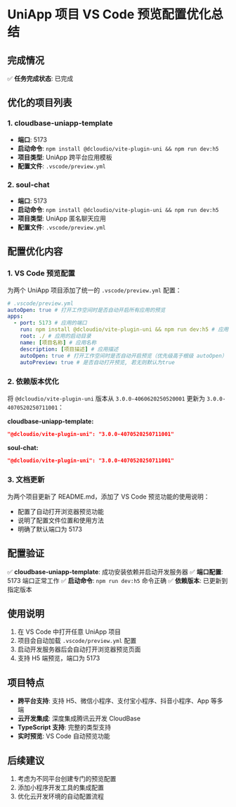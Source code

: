 # UniApp 项目 VS Code 预览配置优化总结

## 完成情况

✅ **任务完成状态**: 已完成

## 优化的项目列表

### 1. cloudbase-uniapp-template
- **端口**: 5173
- **启动命令**: `npm install @dcloudio/vite-plugin-uni && npm run dev:h5`
- **项目类型**: UniApp 跨平台应用模板
- **配置文件**: `.vscode/preview.yml`

### 2. soul-chat
- **端口**: 5173
- **启动命令**: `npm install @dcloudio/vite-plugin-uni && npm run dev:h5`
- **项目类型**: UniApp 匿名聊天应用
- **配置文件**: `.vscode/preview.yml`

## 配置优化内容

### 1. VS Code 预览配置

为两个 UniApp 项目添加了统一的 `.vscode/preview.yml` 配置：

```yaml
# .vscode/preview.yml
autoOpen: true # 打开工作空间时是否自动开启所有应用的预览
apps:
  - port: 5173 # 应用的端口
    run: npm install @dcloudio/vite-plugin-uni && npm run dev:h5 # 应用的启动命令
    root: ./ # 应用的启动目录
    name: [项目名称] # 应用名称
    description: [项目描述] # 应用描述
    autoOpen: true # 打开工作空间时是否自动开启预览（优先级高于根级 autoOpen）
    autoPreview: true # 是否自动打开预览, 若无则默认为true
```

### 2. 依赖版本优化

将 `@dcloudio/vite-plugin-uni` 版本从 `3.0.0-4060620250520001` 更新为 `3.0.0-4070520250711001`：

**cloudbase-uniapp-template:**
```json
"@dcloudio/vite-plugin-uni": "3.0.0-4070520250711001"
```

**soul-chat:**
```json
"@dcloudio/vite-plugin-uni": "3.0.0-4070520250711001"
```

### 3. 文档更新

为两个项目更新了 README.md，添加了 VS Code 预览功能的使用说明：

- 配置了自动打开浏览器预览功能
- 说明了配置文件位置和使用方法
- 明确了默认端口为 5173

## 配置验证

✅ **cloudbase-uniapp-template**: 成功安装依赖并启动开发服务器
✅ **端口配置**: 5173 端口正常工作
✅ **启动命令**: `npm run dev:h5` 命令正确
✅ **依赖版本**: 已更新到指定版本

## 使用说明

1. 在 VS Code 中打开任意 UniApp 项目
2. 项目会自动加载 `.vscode/preview.yml` 配置
3. 启动开发服务器后会自动打开浏览器预览页面
4. 支持 H5 端预览，端口为 5173

## 项目特点

- **跨平台支持**: 支持 H5、微信小程序、支付宝小程序、抖音小程序、App 等多端
- **云开发集成**: 深度集成腾讯云开发 CloudBase
- **TypeScript 支持**: 完整的类型支持
- **实时预览**: VS Code 自动预览功能

## 后续建议

1. 考虑为不同平台创建专门的预览配置
2. 添加小程序开发工具的集成配置
3. 优化云开发环境的自动配置流程
